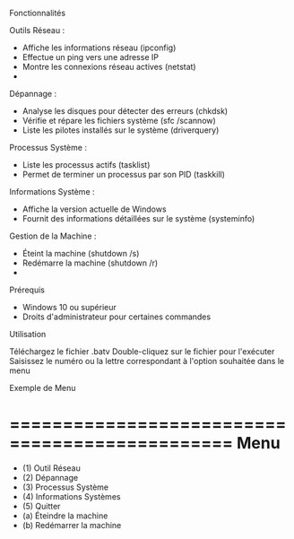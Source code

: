 Fonctionnalités

Outils Réseau :

- Affiche les informations réseau (ipconfig)
- Effectue un ping vers une adresse IP
- Montre les connexions réseau actives (netstat)
- 
Dépannage :

- Analyse les disques pour détecter des erreurs (chkdsk)
- Vérifie et répare les fichiers système (sfc /scannow)
- Liste les pilotes installés sur le système (driverquery)

Processus Système :

- Liste les processus actifs (tasklist)
- Permet de terminer un processus par son PID (taskkill)
  
Informations Système :

- Affiche la version actuelle de Windows
- Fournit des informations détaillées sur le système (systeminfo)

Gestion de la Machine :

- Éteint la machine (shutdown /s)
- Redémarre la machine (shutdown /r)
- 
Prérequis

- Windows 10 ou supérieur
- Droits d'administrateur pour certaines commandes
  
Utilisation

Téléchargez le fichier .batv
Double-cliquez sur le fichier pour l'exécuter
Saisissez le numéro ou la lettre correspondant à l'option souhaitée dans le menu

Exemple de Menu

===============================================
                 Menu
===============================================
- (1) Outil Réseau
- (2) Dépannage
- (3) Processus Système
- (4) Informations Systèmes
- (5) Quitter
- (a) Éteindre la machine
- (b) Redémarrer la machine
